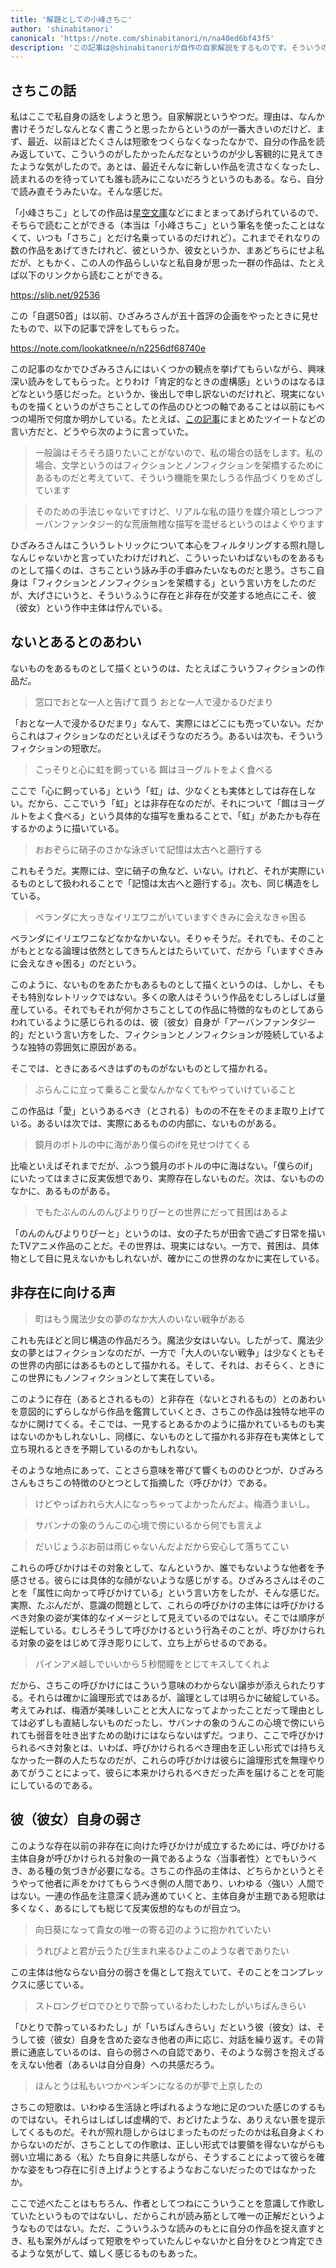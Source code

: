 ```yaml
---
title: '解題としての小峰さちこ'
author: 'shinabitanori'
canonical: 'https://note.com/shinabitanori/n/na40ed6bf43f5'
description: 'この記事は@shinabitanoriが自作の自家解説をするものです。そういうのが苦手な方は読まないでください'
---
```


## さちこの話

私はここで私自身の話をしようと思う。自家解説というやつだ。理由は、なんか書けそうだしなんとなく書こうと思ったからというのが一番大きいのだけど、まず、最近、以前ほどたくさんは短歌をつくらなくなったなかで、自分の作品を読み返していて、こういうのがしたかったんだなというのが少し客観的に見えてきたような気がしたので。あとは、最近そんなに新しい作品を流さなくなったし、読まれるのを待っていても誰も読みにこないだろうというのもある。なら、自分で読み直そうみたいな。そんな感じだ。

「小峰さちこ」としての作品は[星空文庫](https://slib.net/a/19034/)などにまとまってあげられているので、そちらで読むことができる（本当は「小峰さちこ」という筆名を使ったことはなくて、いつも「さちこ」とだけ名乗っているのだけれど）。これまでそれなりの数の作品をあげてきたけれど、彼というか、彼女というか、まあどちらにせよ私だが、ともかく、この人の作品らしいなと私自身が思った一群の作品は、たとえば以下のリンクから読むことができる。

https://slib.net/92536

この「自選50首」は以前、ひざみろさんが五十首評の企画をやったときに見せたもので、以下の記事で評をしてもらった。

https://note.com/lookatknee/n/n2256df68740e

この記事のなかでひざみろさんにはいくつかの観点を挙げてもらいながら、興味深い読みをしてもらった。とりわけ「肯定的なときの虚構感」というのはなるほどなという感じだった。というか、後出しで申し訳ないのだけれど、現実にないものを描くというのがさちことしての作品のひとつの軸であることは以前にもべつの場所で何度か明かしている。たとえば、[この記事](https://note.com/shinabitanori/n/n2b4504ab7577)にまとめたツイートなどの言い方だと、どうやら次のように言っていた。

> 一般論はそろそろ語りたいことがないので、私の場合の話をします。私の場合、文学というのはフィクションとノンフィクションを架橋するためにあるものだと考えていて、そういう機能を果たしうる作品づくりをめざしています

> そのための手法じゃないですけど、リアルな私の語りを媒介項としつつアーバンファンタジー的な荒唐無稽な描写を混ぜるというのはよくやります

ひざみろさんはこういうレトリックについて本心をフィルタリングする照れ隠しなんじゃないかと言っていたわけだけれど、こういったいわばないものをあるものとして描くのは、さちこという詠み手の手癖みたいなものだと思う。さちこ自身は「フィクションとノンフィクションを架橋する」という言い方をしたのだが、大げさにいうと、そういうふうに存在と非存在が交差する地点にこそ、彼（彼女）という作中主体は佇んでいる。

## ないとあるとのあわい

ないものをあるものとして描くというのは、たとえばこういうフィクションの作品だ。

> 窓口でおとな一人と告げて買う おとな一人で浸かるひだまり

「おとな一人で浸かるひだまり」なんて、実際にはどこにも売っていない。だからこれはフィクションなのだといえばそうなのだろう。あるいは次も、そういうフィクションの短歌だ。

> こっそりと心に虹を飼っている 餌はヨーグルトをよく食べる

ここで「心に飼っている」という「虹」は、少なくとも実体としては存在しない。だから、ここでいう「虹」とは非存在なのだが、それについて「餌はヨーグルトをよく食べる」という具体的な描写を重ねることで、「虹」があたかも存在するかのように描いている。

> おおぞらに硝子のさかな泳ぎいて記憶は太古へと遡行する

これもそうだ。実際には、空に硝子の魚など、いない。けれど、それが実際にいるものとして扱われることで「記憶は太古へと遡行する」。次も、同じ構造をしている。

> ベランダに大っきなイリエワニがいていますぐきみに会えなきゃ困る

ベランダにイリエワニなどなかなかいない。そりゃそうだ。それでも、そのことがもととなる論理は依然としてきちんとはたらいていて、だから「いますぐきみに会えなきゃ困る」のだという。

このように、ないものをあたかもあるものとして描くというのは、しかし、そもそも特別なレトリックではない。多くの歌人はそういう作品をむしろしばしば量産している。それでもそれが何かさちことしての作品に特徴的なものとしてあらわれているように感じられるのは、彼（彼女）自身が「アーバンファンタジー的」だという言い方をした、フィクションとノンフィクションが陸続しているような独特の雰囲気に原因がある。

そこでは、ときにあるべきはずのものがないものとして描かれる。

> ぶらんこに立って乗ること愛なんかなくてもやっていけていること

この作品は「愛」というあるべき（とされる）ものの不在をそのまま取り上げている。あるいは次では、実際にあるものの内部に、ないものがある。

> 鏡月のボトルの中に海があり僕らのifを見せつけてくる

比喩といえばそれまでだが、ふつう鏡月のボトルの中に海はない。「僕らのif」にいたってはまさに反実仮想であり、実際存在しないものだ。次は、ないもののなかに、あるものがある。

> でもたぶんのんのんびよりりぴーとの世界にだって貧困はあるよ

「のんのんびよりりぴーと」というのは、女の子たちが田舎で過ごす日常を描いたTVアニメ作品のことだ。その世界は、現実にはない。一方で、貧困は、具体物として目に見えないかもしれないが、確かにこの世界のなかに実在している。

## 非存在に向ける声

> 町はもう魔法少女の夢のなか大人のいない戦争がある

これも先ほどと同じ構造の作品だろう。魔法少女はいない。したがって、魔法少女の夢とはフィクションなのだが、一方で「大人のいない戦争」は少なくともその世界の内部にはあるものとして描かれる。そして、それは、おそらく、ときにこの世界にもノンフィクションとして実在している。

このように存在（あるとされるもの）と非存在（ないとされるもの）とのあわいを意図的にずらしながら作品を鑑賞していくとき、さちこの作品は独特な地平のなかに開けてくる。そこでは、一見するとあるかのように描かれているものも実はないのかもしれないし、同様に、ないものとして描かれる非存在も実体として立ち現れるときを予期しているのかもしれない。

そのような地点にあって、ことさら意味を帯びて響くもののひとつが、ひざみろさんもさちこの特徴のひとつとして指摘した〈呼びかけ〉である。

> けどやっぱおれら大人になっちゃってよかったんだよ。梅酒うまいし。

> サバンナの象のうんこの心境で傍にいるから何でも言えよ

> だいじょうぶお前は雨じゃないんだよだから安心して落ちてこい

これらの呼びかけはその対象として、なんというか、誰でもないような他者を予感させる。彼らには具体的な顔がないような感じがする。ひざみろさんはそのことを「属性に向かって呼びかけている」という言い方をしたが、そんな感じだ。実際、たぶんだが、意識の問題として、これらの呼びかけの主体には呼びかけるべき対象の姿が実体的なイメージとして見えているのではない。そこでは順序が逆転している。むしろそうして呼びかけるという行為そのことが、呼びかけられる対象の姿をはじめて浮き彫りにして、立ち上がらせるのである。

> パインアメ越しでいいから５秒間瞳をとじてキスしてくれよ

だから、さちこの呼びかけにはこういう意味のわからない譲歩が添えられたりする。それらは確かに論理形式ではあるが、論理としては明らかに破綻している。考えてみれば、梅酒が美味しいことと大人になってよかったことだって理由としては必ずしも直結しないものだったし、サバンナの象のうんこの心境で傍にいられても弱音を吐き出すための助けにはならないはずだ。つまり、ここで呼びかけられるべき対象とは、いわば、呼びかけられるべき理由を正しい形式では持ちえなかった一群の人たちなのだが、これらの呼びかけは彼らに論理形式を無理やりあてがうことによって、彼らに本来かけられるべきだった声を届けることを可能にしているのである。

## 彼（彼女）自身の弱さ

このような存在以前の非存在に向けた呼びかけが成立するためには、呼びかける主体自身が呼びかけられる対象の一員であるような〈当事者性〉とでもいうべき、ある種の気づきが必要になる。さちこの作品の主体は、どちらかというとそうやって他者に声をかけてもらうべき側の人間であり、いわゆる〈強い〉人間ではない。一連の作品を注意深く読み進めていくと、主体自身が主題である短歌は多くなく、あるにしても総じて反実仮想的なものが目立つ。

> 向日葵になって貴女の唯一の寄る辺のように抱かれていたい

> うれぴよと君が云うたび生まれ来るひよこのような者でありたい

この主体は他ならない自分の弱さを傷として抱えていて、そのことをコンプレックスに感じている。

> ストロングゼロでひとりで酔っているわたしわたしがいちばんきらい

「ひとりで酔っているわたし」が「いちばんきらい」だという彼（彼女）は、そうして彼（彼女）自身を含めた姿なき他者の声に応じ、対話を繰り返す。その背景に通底しているのは、自らの弱さへの自認であり、そのような弱さを抱えざるをえない他者（あるいは自分自身）への共感だろう。

> ほんとうは私もいつかペンギンになるのが夢で上京したの

さちこの短歌は、いわゆる生活詠と呼ばれるような地に足のついた感じのするものではない。それらはしばしば虚構的で、おどけたような、ありえない景を提示してくるものだ。それが照れ隠しからはじまったものだったのかは私自身よくわからないのだが、さちことしての作歌は、正しい形式では要領を得ないながらも弱い立場にある〈私〉たち自身に共感しながら、そうすることによって彼らを確かな姿をもつ存在に引き上げようとするようなおこないだったのではなかったか。

ここで述べたことはもちろん、作者としてつねにこういうことを意識して作歌していたというものではないし、だからこれが読み筋として唯一の正解だというようなものではない。ただ、こういうふうな読みのもとに自分の作品を捉え直すとき、私も案外がんばって短歌をやっていたんじゃないかと自分をひとつ肯定できるような気がして、嬉しく感じるものもあった。

